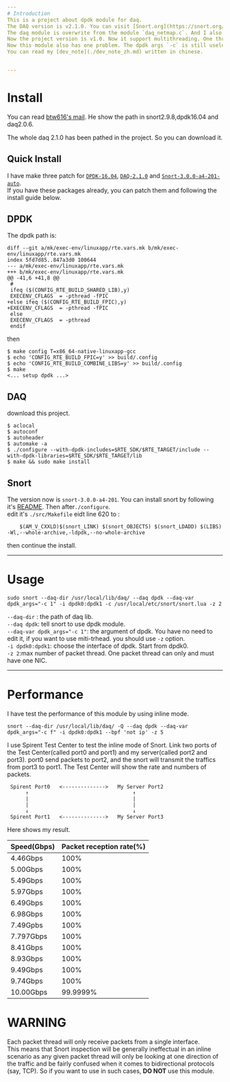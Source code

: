 ```yaml
---
# Introduction
This is a project about dpdk module for daq.  
The DAQ version is v2.1.0. You can visit [Snort.org](https://snort.org/downloads/#snort-3.0) to download the origin version about daq and snort++.  
The daq module is overwrite from the module `daq_netmap.c`. And I also refer to [btw616's project](https://github.com/btw616/daq-dpdk) and [his mail](https://sourceforge.net/p/snort/mailman/message/35162409/) for how to use the new daq module in snort.  
Now the project version is v1.0. Now it support multithreading. One thread can only get packets from one port. I have tested this module and got a good performance now.
Now this module also has one problem. The dpdk args `-c` is still useless as the main controllor of thread is snort not daq. I'll try to slove this problem.
You can read my [dev_note](./dev_note_zh.md) written in chinese.


---
```

# Install

You can read [btw616's mail](https://sourceforge.net/p/snort/mailman/message/35162409/). He show the path in snort2.9.8,dpdk16.04 and daq2.0.6.

The whole daq 2.1.0 has been pathed in the project. So you can download it.
## Quick Install
I have make three patch for [`DPDK-16.04`](./dpdk.patch), [`DAQ-2.1.0`](./daq.patch) and [`Snort-3.0.0-a4-201-auto`](./snort.patch).   
If you have these packages already, you can patch them and following the install guide below.

## DPDK 
The dpdk path is:
```
diff --git a/mk/exec-env/linuxapp/rte.vars.mk b/mk/exec-env/linuxapp/rte.vars.mk
index 5fd7d85..847a3d0 100644
--- a/mk/exec-env/linuxapp/rte.vars.mk
+++ b/mk/exec-env/linuxapp/rte.vars.mk
@@ -41,6 +41,8 @@
 #
 ifeq ($(CONFIG_RTE_BUILD_SHARED_LIB),y)
 EXECENV_CFLAGS  = -pthread -fPIC
+else ifeq ($(CONFIG_RTE_BUILD_FPIC),y)
+EXECENV_CFLAGS  = -pthread -fPIC
 else
 EXECENV_CFLAGS  = -pthread
 endif
```

then 
```shell
$ make config T=x86_64-native-linuxapp-gcc
$ echo 'CONFIG_RTE_BUILD_FPIC=y' >> build/.config
$ echo 'CONFIG_RTE_BUILD_COMBINE_LIBS=y' >> build/.config
$ make
<... setup dpdk ...>
```
## DAQ
download this project.
```
$ aclocal
$ autoconf
$ autoheader
$ automake -a
$ ./configure --with-dpdk-includes=$RTE_SDK/$RTE_TARGET/include --with-dpdk-libraries=$RTE_SDK/$RTE_TARGET/lib
$ make && sudo make install
```

## Snort
The version now is `snort-3.0.0-a4-201`.
You can install snort by following it's [README](https://github.com/snortadmin/snort3/blob/master/README.md).
Then after`./configure`.  
edit it's `./src/Makefile`
eidt line 620 to :
```
	$(AM_V_CXXLD)$(snort_LINK) $(snort_OBJECTS) $(snort_LDADD) $(LIBS) -Wl,--whole-archive,-ldpdk,--no-whole-archive
```

then continue the install.

---
# Usage
```
sudo snort --daq-dir /usr/local/lib/daq/ --daq dpdk --daq-var dpdk_args="-c 1" -i dpdk0:dpdk1 -c /usr/local/etc/snort/snort.lua -z 2
```
`--daq-dir` : the path of daq lib.  
`--daq dpdk`: tell snort to use dpdk module.  
`--daq-var dpdk_args="-c 1"`: the argument of dpdk. You have no need to edit it, if you want to use miti-trhead. you should use `-z` option.  
`-i dpdk0:dpdk1`: choose the interface of dpdk. Start from dpdk0.  
`-z 2`:max number of packet thread. One packet thread can only and must have one NIC.  

---
# Performance

I have test the performance of this module by using inline mode.
```
snort --daq-dir /usr/local/lib/daq/ -Q --daq dpdk --daq-var dpdk_args="-c f" -i dpdk0:dpdk1 --bpf 'not ip' -z 5
```

I use Spirent Test Center to test the inline mode of Snort. Link two ports of the Test Center(called port0 and port1) and my server(called port2 and port3).
port0 send packets to port2, and the snort will transmit the traffics from port3 to port1. The Test Center will show the rate and numbers of packets.


```
 Spirent Port0   <-------------->   My Server Port2
	  ↑                                  ↑
	  |                                  |
	  |                                  |
	  ↓                                  ↓
 Spirent Port1   <-------------->   My Server Port3
```

Here shows my result.

Speed(Gbps)|Packet reception rate(%)
---|---
4.46Gbps|100%
5.00Gbps|100%
5.49Gbps|100%
5.97Gbps|100%
6.49Gbps|100%
6.98Gbps|100%
7.49Gpbs|100%
7.797Gbps|100%
8.41Gbps|100%
8.93Gbps|100%
9.49Gbps|100%
9.74Gbps|100%
10.00Gbps|99.9999%

# WARNING
Each packet thread will only receive packets from a single interface.  
This means that Snort inspection will be generally ineffectual in an inline scenario as any given packet thread will only be looking at one direction of the traffic and be fairly confused when it comes to bidirectional protocols (say, TCP).
So if you want to use in such cases, **DO NOT** use this module.